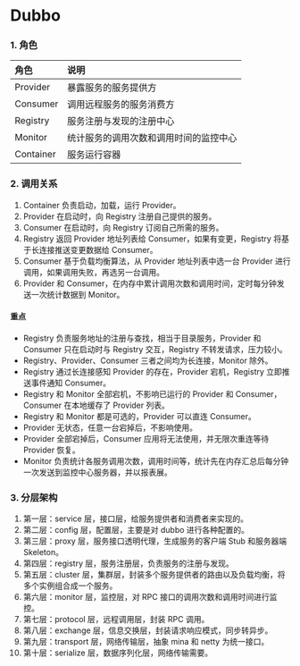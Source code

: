 # Dubbo

### 1. 角色

| 角色 | 说明 |
| :-- | :-- |
| Provider | 暴露服务的服务提供方 |
| Consumer | 调用远程服务的服务消费方 |
| Registry | 服务注册与发现的注册中心 |
| Monitor | 统计服务的调用次数和调用时间的监控中心 |
| Container | 服务运行容器 |


### 2. 调用关系

1. Container 负责启动，加载，运行 Provider。
2. Provider 在启动时，向 Registry 注册自己提供的服务。
3. Consumer 在启动时，向 Registry 订阅自己所需的服务。
4. Registry 返回 Provider 地址列表给 Consumer，如果有变更，Registry 将基于长连接推送变更数据给 Consumer。
5. Consumer 基于负载均衡算法，从 Provider 地址列表中选一台 Provider 进行调用，如果调用失败，再选另一台调用。
6. Provider 和 Consumer，在内存中累计调用次数和调用时间，定时每分钟发送一次统计数据到 Monitor。

#### 重点

- Registry 负责服务地址的注册与查找，相当于目录服务，Provider 和 Consumer 只在启动时与 Registry 交互，Registry 不转发请求，压力较小。
- Registry、Provider、Consumer 三者之间均为长连接，Monitor 除外。
- Registry 通过长连接感知 Provider 的存在，Provider 宕机，Registry 立即推送事件通知 Consumer。
- Registry 和 Monitor 全部宕机，不影响已运行的 Provider 和 Consumer，Consumer 在本地缓存了 Provider 列表。
- Registry 和 Monitor 都是可选的，Provider 可以直连 Consumer。
- Provider 无状态，任意一台宕掉后，不影响使用。
- Provider 全部宕掉后，Consumer 应用将无法使用，并无限次重连等待 Provider 恢复。
- Monitor 负责统计各服务调用次数，调用时间等，统计先在内存汇总后每分钟一次发送到监控中心服务器，并以报表展。


### 3. 分层架构

1. 第一层：service 层，接口层，给服务提供者和消费者来实现的。
2. 第二层：config 层，配置层，主要是对 dubbo 进行各种配置的。
3. 第三层：proxy 层，服务接口透明代理，生成服务的客户端 Stub 和服务器端 Skeleton。
4. 第四层：registry 层，服务注册层，负责服务的注册与发现。
5. 第五层：cluster 层，集群层，封装多个服务提供者的路由以及负载均衡，将多个实例组合成一个服务。
6. 第六层：monitor 层，监控层，对 RPC 接口的调用次数和调用时间进行监控。
7. 第七层：protocol 层，远程调用层，封装 RPC 调用。
8. 第八层：exchange 层，信息交换层，封装请求响应模式，同步转异步。
9. 第九层：transport 层，网络传输层，抽象 mina 和 netty 为统一接口。
10. 第十层：serialize 层，数据序列化层，网络传输需要。